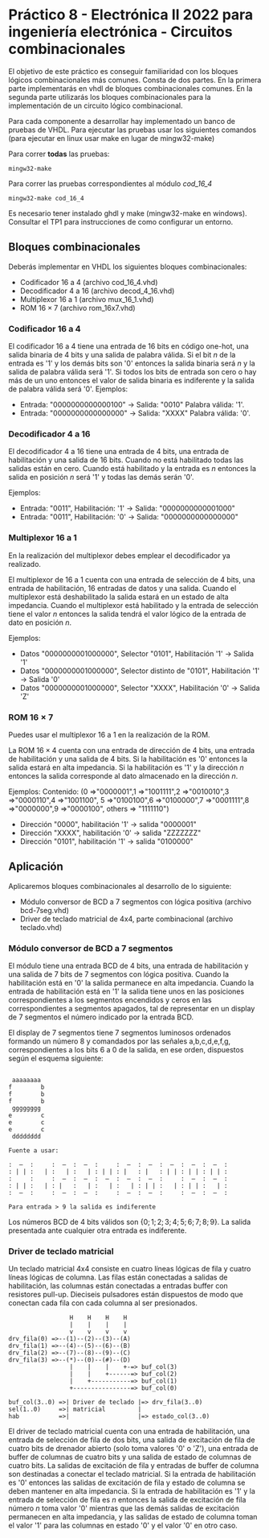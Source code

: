 # Práctico 8 - Electrónica II 2022 para ingeniería electrónica - Circuitos combinacionales

El objetivo de este práctico es conseguir familiaridad con los bloques lógicos combinacionales más comunes. Consta de dos partes. En la primera parte implementarás en vhdl de bloques combinacionales comunes. En la segunda parte utilizarás los bloques combinacionales para la implementación de un circuito lógico combinacional.

Para cada componente a desarrollar hay implementado un banco de pruebas de VHDL. Para ejecutar las pruebas usar los siguientes comandos (para ejecutar en linux usar make en lugar de mingw32-make)

Para correr **todas** las pruebas:

```
mingw32-make
```

Para correr las pruebas correspondientes al módulo *cod_16_4*

```
mingw32-make cod_16_4
```

Es necesario tener instalado ghdl y make (mingw32-make en windows). Consultar el TP1 para instrucciones de como configurar un entorno.

## Bloques combinacionales

Deberás implementar en VHDL los siguientes bloques combinacionales:

- Codificador $16$ a $4$ (archivo cod_16_4.vhd)
- Decodificador $4$ a $16$ (archivo decod_4_16.vhd)
- Multiplexor $16$ a $1$ (archivo mux_16_1.vhd)
- ROM $16\times 7$ (archivo rom_16x7.vhd)


### Codificador $16$ a $4$

El codificador $16$ a $4$ tiene una entrada de $16$ bits en código one-hot, una salida binaria de $4$ bits y una salida de palabra válida. Si el bit $n$ de la entrada es '1' y los demás bits son '0' entonces la salida binaria será $n$ y la salida de palabra válida será '1'. Si todos los bits de entrada son cero o hay más de un uno entonces el valor de salida binaria es indiferente y la salida de palabra válida será '0'. 
Ejemplos:
- Entrada: "0000000000000100" -> Salida: "0010" Palabra válida: '1'.
- Entrada: "0000000000000000" -> Salida: "XXXX" Palabra válida: '0'.

### Decodificador $4$ a $16$

El decodificador $4$ a $16$ tiene una entrada de $4$ bits, una entrada de habilitación y una salida de $16$ bits. Cuando no está habilitado todas las salidas están en cero. Cuando está habilitado y la entrada es $n$ entonces la salida en posición $n$ será '1' y todas las demás serán '0'.

Ejemplos:
- Entrada: "0011", Habilitación: '1' -> Salida: "0000000000001000"
- Entrada: "0011", Habilitación: '0' -> Salida: "0000000000000000"

### Multiplexor $16$ a $1$

En la realización del multiplexor debes emplear el decodificador ya realizado.

El multiplexor de $16$ a $1$ cuenta con una entrada de selección de $4$ bits, una entrada de habilitación, $16$ entradas de datos y una salida. Cuando el multiplexor está deshabilitado la salida estará en un estado de alta impedancia. Cuando el multiplexor está habilitado y la entrada de selección tiene el valor $n$ entonces la salida tendrá el valor lógico de la entrada de dato en posición $n$.

Ejemplos:
- Datos "0000000001000000", Selector "0101", Habilitación '1' -> Salida '1'
- Datos "0000000001000000", Selector distinto de "0101", Habilitación '1' -> Salida '0'
- Datos "0000000001000000", Selector "XXXX", Habilitación '0' -> Salida 'Z'

### ROM $16\times 7$

Puedes usar el multiplexor 16 a 1 en la realización de la ROM.

La ROM $16\times 4$ cuenta con una entrada de dirección de $4$ bits, una entrada de habilitación y una salida de $4$ bits. Si la habilitación es '0' entonces la salida estará en alta impedancia. Si la habilitación es '1' y la dirección $n$ entonces la salida corresponde al dato almacenado en la dirección $n$.

Ejemplos:
Contenido:  (0 =>"0000001",1 =>"1001111",2 =>"0010010",3 =>"0000110",4 =>"1001100",
             5 =>"0100100",6 =>"0100000",7 =>"0001111",8 =>"0000000",9 =>"0000100",
             others => "1111110")

- Dirección "0000", habilitación '1' -> salida "0000001"
- Dirección "XXXX", habilitación '0' -> salida "ZZZZZZZ"
- Dirección "0101", habilitación '1' -> salida "0100000"

## Aplicación

Aplicaremos bloques combinacionales al desarrollo de lo siguiente:

- Módulo conversor de BCD a 7 segmentos con lógica positiva (archivo bcd-7seg.vhd)
- Driver de teclado matricial de 4x4, parte combinacional (archivo teclado.vhd)

### Módulo conversor de BCD a 7 segmentos

El módulo tiene una entrada BCD de $4$ bits, una entrada de habilitación y una salida de $7$ bits de 7 segmentos con lógica positiva. Cuando la habilitación está en '0' la salida permanece en alta impedancia. Cuando la entrada de habilitación está en '1' la salida tiene unos en las posiciones correspondientes a los segmentos encendidos y ceros en las correspondientes a segmentos apagados, tal de representar en un display de 7 segmentos el número indicado por la entrada BCD.

El display de 7 segmentos tiene 7 segmentos luminosos ordenados formando un número 8 y comandados por las señales a,b,c,d,e,f,g, correspondientes a los bits 6 a 0 de la salida, en ese orden, dispuestos según el esquema siguiente:

```

 aaaaaaaa 
f        b
f        b
f        b
 gggggggg 
e        c
e        c
e        c
 dddddddd 

Fuente a usar:

:  —  :     :  —  :  —  :     :  —  :  —  :  —  :  —  :  —  : 
: | | :   | :   | :   | : | | : |   : |   : | | : | | : | | :
:     :     :  —  :  —  :  —  :  —  :  —  :     :  —  :  —  :
: | | :   | : |   :   | :   | :   | : | | :   | : | | :   | :
:  —  :     :  —  :  —  :     :  —  :  —  :     :  —  :  —  :

Para entrada > 9 la salida es indiferente
```

Los números BCD de $4$ bits válidos son $\{0;1;2;3;4;5;6;7;8;9\}$. La salida presentada ante cualquier otra entrada es indiferente.

### Driver de teclado matricial

Un teclado matricial 4x4 consiste en cuatro líneas lógicas de fila y cuatro líneas lógicas de columna. Las filas están conectadas a salidas de habilitación, las columnas están conectadas a entradas buffer con resistores pull-up. Dieciseis pulsadores están dispuestos de modo que conectan cada fila con cada columna al ser presionados.

```
                 H    H    H    H
                 |    |    |    |
                 v    v    v    v
drv_fila(0) =>--(1)--(2)--(3)--(A)
drv_fila(1) =>--(4)--(5)--(6)--(B)
drv_fila(2) =>--(7)--(8)--(9)--(C)
drv_fila(3) =>--(*)--(0)--(#)--(D)
                 |    |    |    +-=> buf_col(3)
                 |    |    +------=> buf_col(2)
                 |    +-----------=> buf_col(1)
                 +----------------=> buf_col(0)

buf_col(3..0) =>| Driver de teclado |=> drv_fila(3..0)
sel(1..0)     =>| matricial         |
hab           =>|                   |=> estado_col(3..0)

```

El driver de teclado matricial cuenta con una entrada de habilitación, una entrada de selección de fila de dos bits, una salida de excitación de fila de cuatro bits de drenador abierto (solo toma valores '0' o 'Z'), una entrada de buffer de columnas de cuatro bits y una salida de estado de columnas de cuatro bits. La salidas de excitación de fila y entradas de buffer de columna son destinadas a conectar el teclado matricial. Si la entrada de habilitación es '0' entonces las salidas de excitación de fila y estado de columna se deben mantener en alta impedancia. Si la entrada de habilitación es '1' y la entrada de selección de fila es $n$ entonces la salida de excitación de fila número $n$ toma valor '0' mientras que las demás salidas de excitación permanecen en alta impedancia, y las salidas de estado de columna toman el valor '1' para las columnas en estado '0' y el valor '0' en otro caso.

